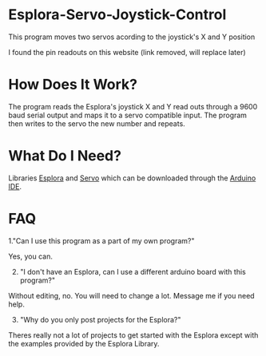 # Esplora-Servo-Joystick-Control

This program moves two servos acording to the joystick's X and Y position

I found the pin readouts on this website (link removed, will replace later)

# How Does It Work?

The program reads the Esplora's joystick X and Y read outs through a 9600 baud serial output and maps it to a servo compatible input. The program then writes to the servo the new number and repeats.

# What Do I Need?

Libraries [Esplora](https://www.arduino.cc/en/Reference/EsploraLibrary) and [Servo](https://www.arduino.cc/en/Reference/Servo) which can be downloaded through the [Arduino IDE](https://www.arduino.cc/en/Main/Software).

# FAQ

1."Can I use this program as a part of my own program?" 

Yes, you can.

2. "I don't have an Esplora, can I use a different arduino board with this program?"

Without editing, no. You will need to change a lot. Message me if you need help.

3. "Why do you only post projects for the Esplora?"

Theres really not a lot of projects to get started with the Esplora except with the examples provided by the Esplora Library.
